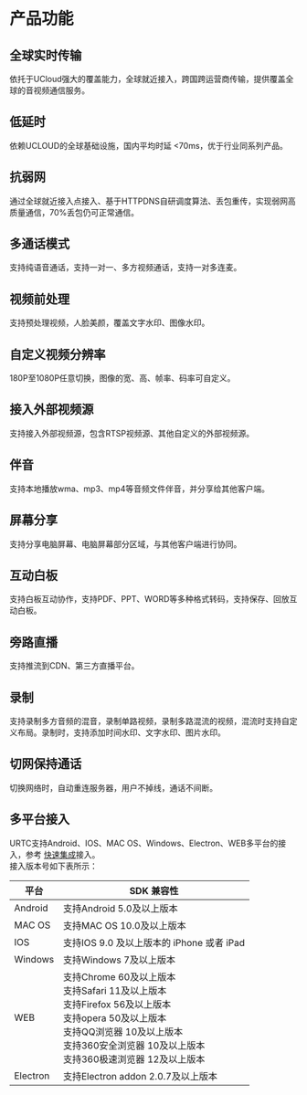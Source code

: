 

# 产品功能

## 全球实时传输

依托于UCloud强大的覆盖能力，全球就近接入，跨国跨运营商传输，提供覆盖全球的音视频通信服务。

## 低延时

依赖UCLOUD的全球基础设施，国内平均时延 <70ms，优于行业同系列产品。

## 抗弱网

通过全球就近接入点接入、基于HTTPDNS自研调度算法、丢包重传，实现弱网高质量通信，70%丢包仍可正常通信。

## 多通话模式

支持纯语音通话，支持一对一、多方视频通话，支持一对多连麦。

## 视频前处理

支持预处理视频，人脸美颜，覆盖文字水印、图像水印。

## 自定义视频分辨率

180P至1080P任意切换，图像的宽、高、帧率、码率可自定义。

## 接入外部视频源

支持接入外部视频源，包含RTSP视频源、其他自定义的外部视频源。

## 伴音

支持本地播放wma、mp3、mp4等音频文件伴音，并分享给其他客户端。

## 屏幕分享

支持分享电脑屏幕、电脑屏幕部分区域，与其他客户端进行协同。

## 互动白板

支持白板互动协作，支持PDF、PPT、WORD等多种格式转码，支持保存、回放互动白板。

## 旁路直播

支持推流到CDN、第三方直播平台。

## 录制

支持录制多方音频的混音，录制单路视频，录制多路混流的视频，混流时支持自定义布局。录制时，支持添加时间水印、文字水印、图片水印。

## 切网保持通话

切换网络时，自动重连服务器，用户不掉线，通话不间断。

## 多平台接入

URTC支持Android、IOS、MAC OS、Windows、Electron、WEB多平台的接入，参考 [快速集成](urtc/sdk/VideoStart)接入。    
接入版本号如下表所示：

|平台     | SDK 兼容性                             |
|-|-|
|Android  | 支持Android 5.0及以上版本              |
|MAC OS   | 支持MAC OS 10.0及以上版本              |
|IOS      | 支持IOS 9.0 及以上版本的 iPhone 或者 iPad |
|Windows  | 支持Windows 7及以上版本                |
|WEB      | 支持Chrome 60及以上版本 <br> 支持Safari 11及以上版本 <br> 支持Firefox 56及以上版本 <br> 支持opera 50及以上版本 <br> 支持QQ浏览器 10及以上版本 <br> 支持360安全浏览器 10及以上版本 <br> 支持360极速浏览器 12及以上版本                |
|Electron | 支持Electron addon 2.0.7及以上版本     |
